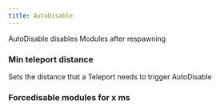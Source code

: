 ```yaml
---
title: AutoDisable
---
```

AutoDisable disables Modules after respawning

### Min teleport distance
Sets the distance that a Teleport needs to trigger AutoDisable

### Forcedisable modules for x ms